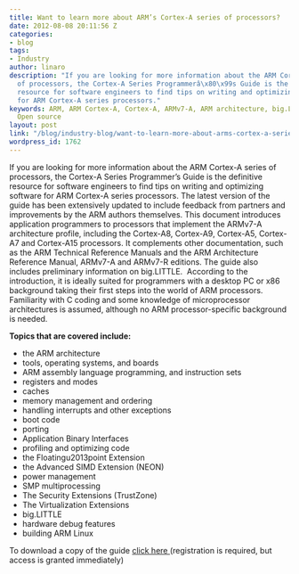 ```yaml
---
title: Want to learn more about ARM’s Cortex-A series of processors?
date: 2012-08-08 20:11:56 Z
categories:
- blog
tags:
- Industry
author: linaro
description: "If you are looking for more information about the ARM Cortex-A series
  of processors, the Cortex-A Series Programmerâ\x80\x99s Guide is the definitive
  resource for software engineers to find tips on writing and optimizing software
  for ARM Cortex-A series processors."
keywords: ARM, ARM Cortex-A, Cortex-A, ARMv7-A, ARM architecture, big.LITTLE, Linaro,
  Open source
layout: post
link: "/blog/industry-blog/want-to-learn-more-about-arms-cortex-a-series-of-processors/"
wordpress_id: 1762
---
```


If you are looking for more information about the ARM Cortex-A series of processors, the Cortex-A Series Programmer’s Guide is the definitive resource for software engineers to find tips on writing and optimizing software for ARM Cortex-A series processors. The latest version of the guide has been extensively updated to include feedback from partners and improvements by the ARM authors themselves. This document introduces application programmers to processors that implement the ARMv7-A architecture profile, including the Cortex-A8, Cortex-A9, Cortex-A5, Cortex-A7 and Cortex-A15 processors. It complements other documentation, such as the ARM Technical Reference Manuals and the ARM Architecture Reference Manual, ARMv7-A and ARMv7-R editions. The guide also includes preliminary information on big.LITTLE.  According to the introduction, it is ideally suited for programmers with a desktop PC or x86 background taking their first steps into the world of ARM processors. Familiarity with C coding and some knowledge of microprocessor architectures is assumed, although no ARM processor-specific background is needed.

**Topics that are covered include:**

* the ARM architecture
* tools, operating systems, and boards
* ARM assembly language programming, and instruction sets
* registers and modes
* caches
* memory management and ordering
* handling interrupts and other exceptions
* boot code
* porting
* Application Binary Interfaces
* profiling and optimizing code
* the Floatingu2013point Extension
* the Advanced SIMD Extension (NEON)
* power management
* SMP multiprocessing
* The Security Extensions (TrustZone)
* The Virtualization Extensions
* big.LITTLE
* hardware debug features
* building ARM Linux

To download a copy of the guide [click here ](http://infocenter.arm.com/help/topic/com.arm.doc.den0013c/index.html)(registration is required, but access is granted immediately)